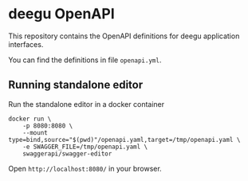# deegu OpenAPI

This repository contains the OpenAPI definitions for deegu application interfaces.

You can find the definitions in file `openapi.yml`.

## Running standalone editor

Run the standalone editor in a docker container

    docker run \
        -p 8080:8080 \
        --mount type=bind,source="$(pwd)"/openapi.yaml,target=/tmp/openapi.yaml \
        -e SWAGGER_FILE=/tmp/openapi.yaml \
        swaggerapi/swagger-editor

Open `http://localhost:8080/` in your browser.
